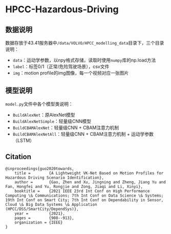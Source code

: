 # HPCC-Hazardous-Driving
## 数据说明
数据存放于43.41服务器中`/data/VOLVO/HPCC_modelling_data`目录下，三个目录说明：
 - `data`：运动学参数，以npy格式存储，读取时使用`numpy`库的np.load方法
 - `label`：标签0/1（正常/危险驾驶场景），csv文件
 - `img`：motion profile的img图像，每一个视频对应一张图片
## 模型说明
`model.py`文件中各个模型类说明：
 - `BuildAlexNet`：原AlexNet模型
 - `BuildAlexNetSimple`：轻量级CNN模型
 - `BuildCBAMAlexNet`：轻量级CNN + CBAM注意力机制
 - `BuildCBAMAlexNetAll`：轻量级CNN + CBAM注意力机制 + 运动学参数（LSTM）
## Citation
 
    @inproceedings{guo2020towards,
        title =        {A Lightweight VK-Net Based on Motion Profiles for Hazardous Driving Scenario Identification},
        author =       {Gao, Zhen and Xu, Jingning and Zheng, Jiang Yu and Fan, Hongfei and Yu, Rongjie and Zong, Jiaqi and Li, Xinyi},
        booktitle =    {2021 IEEE 23rd Int Conf on High Performance Computing \& Communications; 7th Int Conf on Data Science \& Systems; 19th Int Conf on Smart City; 7th Int Conf on Dependability in Sensor, Cloud \& Big Data Systems \& Application (HPCC/DSS/SmartCity/DependSys)},
        year =         {2021},
        pages =        {908--913},
        organization = {IEEE}
    }
